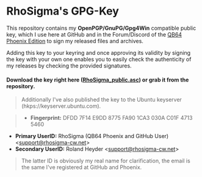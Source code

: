 # RhoSigma's GPG-Key
This repository contains my **OpenPGP/GnuPG/Gpg4Win** compatible public key, which I use here at GitHub and in the Forum/Discord of the [QB64 Phoenix Edition](https://www.qb64phoenix.com/) to sign my released files and archives.

Adding this key to your keyring and once approving its validity by signing the key with your own one enables you to easily check the authenticity of my releases by checking the provided signatures.
  
#### Download the key right here ([RhoSigma_public.asc](https://github.com/RhoSigma-QB64/GPG-Key/raw/main/RhoSigma_public.asc)) or grab it from the repository.

> Additionally I've also published the key to the Ubuntu keyserver (hkps://keyserver.ubuntu.com). 

>- **Fingerprint:** DFDD 7F14 E9DD 8775 FA90 1CA3 030A C01F 4713 5460
- **Primary UserID:** RhoSigma (QB64 Phoenix and GitHub User) &lt;support@rhosigma-cw.net&gt;
- **Secondary UserID:** Roland Heyder &lt;support@rhosigma-cw.net&gt;

>The latter ID is obviously my real name for clarification, the email is the same I've registered at GitHub and Phoenix. 